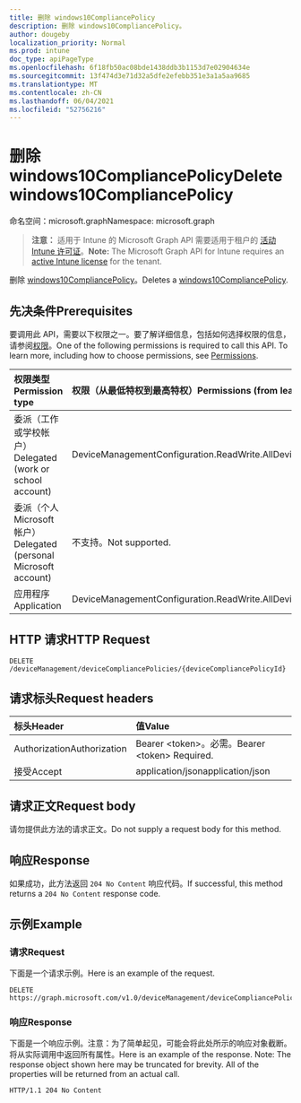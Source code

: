 ```yaml
---
title: 删除 windows10CompliancePolicy
description: 删除 windows10CompliancePolicy。
author: dougeby
localization_priority: Normal
ms.prod: intune
doc_type: apiPageType
ms.openlocfilehash: 6f18fb50ac08bde1438ddb3b1153d7e02904634e
ms.sourcegitcommit: 13f474d3e71d32a5dfe2efebb351e3a1a5aa9685
ms.translationtype: MT
ms.contentlocale: zh-CN
ms.lasthandoff: 06/04/2021
ms.locfileid: "52756216"
---
```

# <a name="delete-windows10compliancepolicy"></a><span data-ttu-id="6c22f-103">删除 windows10CompliancePolicy</span><span class="sxs-lookup"><span data-stu-id="6c22f-103">Delete windows10CompliancePolicy</span></span>

<span data-ttu-id="6c22f-104">命名空间：microsoft.graph</span><span class="sxs-lookup"><span data-stu-id="6c22f-104">Namespace: microsoft.graph</span></span>

> <span data-ttu-id="6c22f-105">**注意：** 适用于 Intune 的 Microsoft Graph API 需要适用于租户的 [活动 Intune 许可证](https://go.microsoft.com/fwlink/?linkid=839381)。</span><span class="sxs-lookup"><span data-stu-id="6c22f-105">**Note:** The Microsoft Graph API for Intune requires an [active Intune license](https://go.microsoft.com/fwlink/?linkid=839381) for the tenant.</span></span>

<span data-ttu-id="6c22f-106">删除 [windows10CompliancePolicy](../resources/intune-deviceconfig-windows10compliancepolicy.md)。</span><span class="sxs-lookup"><span data-stu-id="6c22f-106">Deletes a [windows10CompliancePolicy](../resources/intune-deviceconfig-windows10compliancepolicy.md).</span></span>

## <a name="prerequisites"></a><span data-ttu-id="6c22f-107">先决条件</span><span class="sxs-lookup"><span data-stu-id="6c22f-107">Prerequisites</span></span>
<span data-ttu-id="6c22f-p101">要调用此 API，需要以下权限之一。要了解详细信息，包括如何选择权限的信息，请参阅[权限](/graph/permissions-reference)。</span><span class="sxs-lookup"><span data-stu-id="6c22f-p101">One of the following permissions is required to call this API. To learn more, including how to choose permissions, see [Permissions](/graph/permissions-reference).</span></span>

|<span data-ttu-id="6c22f-110">权限类型</span><span class="sxs-lookup"><span data-stu-id="6c22f-110">Permission type</span></span>|<span data-ttu-id="6c22f-111">权限（从最低特权到最高特权）</span><span class="sxs-lookup"><span data-stu-id="6c22f-111">Permissions (from least to most privileged)</span></span>|
|:---|:---|
|<span data-ttu-id="6c22f-112">委派（工作或学校帐户）</span><span class="sxs-lookup"><span data-stu-id="6c22f-112">Delegated (work or school account)</span></span>|<span data-ttu-id="6c22f-113">DeviceManagementConfiguration.ReadWrite.All</span><span class="sxs-lookup"><span data-stu-id="6c22f-113">DeviceManagementConfiguration.ReadWrite.All</span></span>|
|<span data-ttu-id="6c22f-114">委派（个人 Microsoft 帐户）</span><span class="sxs-lookup"><span data-stu-id="6c22f-114">Delegated (personal Microsoft account)</span></span>|<span data-ttu-id="6c22f-115">不支持。</span><span class="sxs-lookup"><span data-stu-id="6c22f-115">Not supported.</span></span>|
|<span data-ttu-id="6c22f-116">应用程序</span><span class="sxs-lookup"><span data-stu-id="6c22f-116">Application</span></span>|<span data-ttu-id="6c22f-117">DeviceManagementConfiguration.ReadWrite.All</span><span class="sxs-lookup"><span data-stu-id="6c22f-117">DeviceManagementConfiguration.ReadWrite.All</span></span>|

## <a name="http-request"></a><span data-ttu-id="6c22f-118">HTTP 请求</span><span class="sxs-lookup"><span data-stu-id="6c22f-118">HTTP Request</span></span>
<!-- {
  "blockType": "ignored"
}
-->
``` http
DELETE /deviceManagement/deviceCompliancePolicies/{deviceCompliancePolicyId}
```

## <a name="request-headers"></a><span data-ttu-id="6c22f-119">请求标头</span><span class="sxs-lookup"><span data-stu-id="6c22f-119">Request headers</span></span>
|<span data-ttu-id="6c22f-120">标头</span><span class="sxs-lookup"><span data-stu-id="6c22f-120">Header</span></span>|<span data-ttu-id="6c22f-121">值</span><span class="sxs-lookup"><span data-stu-id="6c22f-121">Value</span></span>|
|:---|:---|
|<span data-ttu-id="6c22f-122">Authorization</span><span class="sxs-lookup"><span data-stu-id="6c22f-122">Authorization</span></span>|<span data-ttu-id="6c22f-123">Bearer &lt;token&gt;。必需。</span><span class="sxs-lookup"><span data-stu-id="6c22f-123">Bearer &lt;token&gt; Required.</span></span>|
|<span data-ttu-id="6c22f-124">接受</span><span class="sxs-lookup"><span data-stu-id="6c22f-124">Accept</span></span>|<span data-ttu-id="6c22f-125">application/json</span><span class="sxs-lookup"><span data-stu-id="6c22f-125">application/json</span></span>|

## <a name="request-body"></a><span data-ttu-id="6c22f-126">请求正文</span><span class="sxs-lookup"><span data-stu-id="6c22f-126">Request body</span></span>
<span data-ttu-id="6c22f-127">请勿提供此方法的请求正文。</span><span class="sxs-lookup"><span data-stu-id="6c22f-127">Do not supply a request body for this method.</span></span>

## <a name="response"></a><span data-ttu-id="6c22f-128">响应</span><span class="sxs-lookup"><span data-stu-id="6c22f-128">Response</span></span>
<span data-ttu-id="6c22f-129">如果成功，此方法返回 `204 No Content` 响应代码。</span><span class="sxs-lookup"><span data-stu-id="6c22f-129">If successful, this method returns a `204 No Content` response code.</span></span>

## <a name="example"></a><span data-ttu-id="6c22f-130">示例</span><span class="sxs-lookup"><span data-stu-id="6c22f-130">Example</span></span>

### <a name="request"></a><span data-ttu-id="6c22f-131">请求</span><span class="sxs-lookup"><span data-stu-id="6c22f-131">Request</span></span>
<span data-ttu-id="6c22f-132">下面是一个请求示例。</span><span class="sxs-lookup"><span data-stu-id="6c22f-132">Here is an example of the request.</span></span>
``` http
DELETE https://graph.microsoft.com/v1.0/deviceManagement/deviceCompliancePolicies/{deviceCompliancePolicyId}
```

### <a name="response"></a><span data-ttu-id="6c22f-133">响应</span><span class="sxs-lookup"><span data-stu-id="6c22f-133">Response</span></span>
<span data-ttu-id="6c22f-p102">下面是一个响应示例。注意：为了简单起见，可能会将此处所示的响应对象截断。将从实际调用中返回所有属性。</span><span class="sxs-lookup"><span data-stu-id="6c22f-p102">Here is an example of the response. Note: The response object shown here may be truncated for brevity. All of the properties will be returned from an actual call.</span></span>
``` http
HTTP/1.1 204 No Content
```




